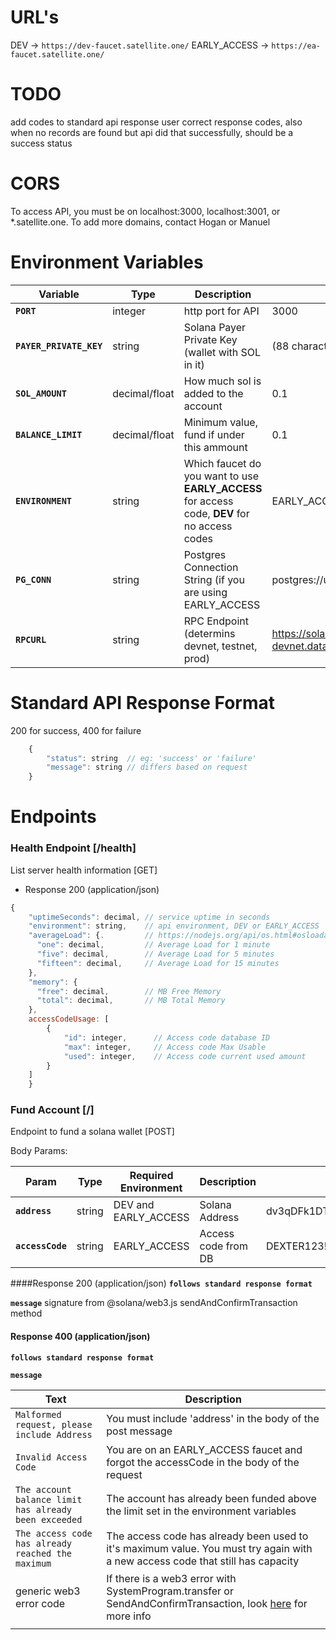 # URL's

DEV -> `https://dev-faucet.satellite.one/`
EARLY_ACCESS -> `https://ea-faucet.satellite.one/`

# TODO
add codes to standard api response
user correct response codes, also when no records are found but api did that successfully, should be a success status

# CORS
To access API, you must be on localhost:3000, localhost:3001, or *.satellite.one. To add more domains, contact Hogan or Manuel

# Environment Variables
| Variable      | Type | Description | Example |
| ----------- | ----------- | ----------- | ----------- |
| **`PORT`** | integer | http port for API | 3000
| **`PAYER_PRIVATE_KEY`** | string | Solana Payer Private Key (wallet with SOL in it) | (88 character string from Solana CLI)
| **`SOL_AMOUNT `** | decimal/float | How much sol is added to the account | 0.1
| **`BALANCE_LIMIT `** | decimal/float | Minimum value, fund if under this ammount | 0.1
| **`ENVIRONMENT `** | string | Which faucet do you want to use **EARLY_ACCESS** for access code, **DEV** for no access codes | EARLY_ACCESS (or) DEV
| **`PG_CONN `** | string | Postgres Connection String (if you are using EARLY_ACCESS | postgres://username:password@host:port/db
| **`RPCURL `** | string | RPC Endpoint (determins devnet, testnet, prod) | https://solana--devnet.datahub.figment.io/apikey/<api-key>

# Standard API Response Format
200 for success, 400 for failure
```javascript
	{ 
		"status": string  // eg: 'success' or 'failure'
		"message": string // differs based on request
	}
```

# Endpoints

### Health Endpoint [/health]

List server health information [GET]


+ Response 200 (application/json)

```javascript
{
    "uptimeSeconds": decimal, // service uptime in seconds
    "environment": string,    // api environment, DEV or EARLY_ACCESS
    "averageLoad": {.         // https://nodejs.org/api/os.html#osloadavg
      "one": decimal,         // Average Load for 1 minute
      "five": decimal,        // Average Load for 5 minutes
      "fifteen": decimal,     // Average Load for 15 minutes
    },
    "memory": {
      "free": decimal,        // MB Free Memory
      "total": decimal,       // MB Total Memory
    },
    accessCodeUsage: [
    	{
			"id": integer,      // Access code database ID
			"max": integer,     // Access code Max Usable
			"used": integer,    // Access code current used amount
		}
    ]
    }
```

### Fund Account [/]
Endpoint to fund a solana wallet [POST]

Body Params:

| Param      | Type | Required Environment | Description | Example |
| ----------- | ----------- | ----------- | ----------- | ----------- |
| **`address`** | string | DEV and EARLY_ACCESS | Solana Address | dv3qDFk1DTF36Z62bNvrCXe9sKATA6xvVy6A798CxAS
| **`accessCode`** | string | EARLY_ACCESS | Access code from DB | DEXTER123!

####Response 200 (application/json)
**`follows standard response format`**

**`message`** signature from @solana/web3.js sendAndConfirmTransaction method


#### Response 400 (application/json)
**`follows standard response format`**

**`message`**

| Text      | Description |
| ----------- | ----------- |
|`Malformed request, please include Address` | You must include 'address' in the body of the post message
| `Invalid Access Code` | You are on an EARLY_ACCESS faucet and forgot the accessCode in the body of the request
| `The account balance limit has already been exceeded` | The account has already been funded above the limit set in the environment variables
| `The access code has already reached the maximum` | The access code has already been used to it's maximum value. You must try again with a new access code that still has capacity
| generic web3 error code| If there is a web3 error with SystemProgram.transfer or SendAndConfirmTransaction, look [here](https://docs.solana.com/developing/clients/javascript-reference) for more info
||
